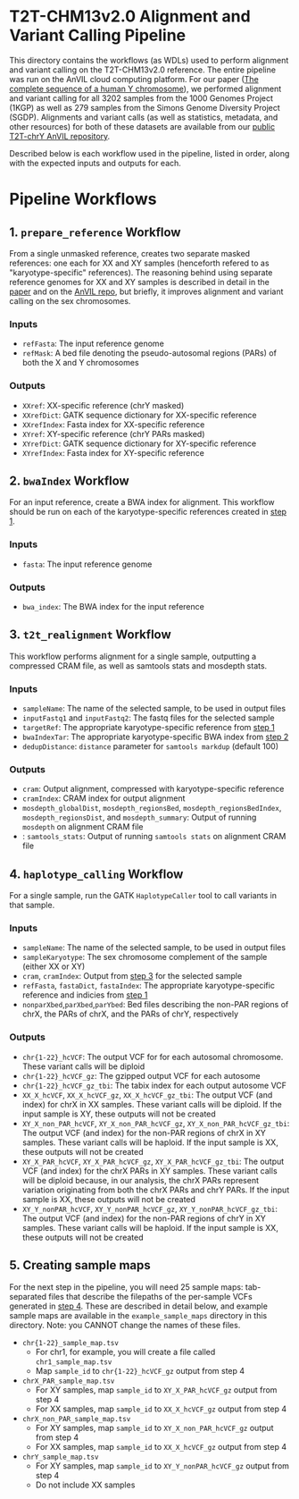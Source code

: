 # T2T-CHM13v2.0 Alignment and Variant Calling Pipeline

This directory contains the workflows (as WDLs) used to perform alignment and variant calling on the T2T-CHM13v2.0 reference. The entire pipeline was run on the AnVIL cloud computing platform. For our paper (<a href="https://doi.org/10.1101/2022.12.01.518724" target="_blank">The complete sequence of a human Y chromosome</a>), we performed alignment and variant calling for all 3202 samples from the 1000 Genomes Project (1KGP) as well as 279 samples from the Simons Genome Diversity Project (SGDP). Alignments and variant calls (as well as statistics, metadata, and other resources) for both of these datasets are available from our <a href="https://anvil.terra.bio/#workspaces/anvil-datastorage/AnVIL_T2T_CHRY" target="_blank">public T2T-chrY AnVIL repository</a>.

Described below is each workflow used in the pipeline, listed in order, along with the expected inputs and outputs for each.

# Pipeline Workflows
## 1. `prepare_reference` Workflow
From a single unmasked reference, creates two separate masked references: one each for XX and XY samples (henceforth refered to as "karyotype-specific" references). The reasoning behind using separate reference genomes for XX and XY samples is described in detail in the <a href="https://doi.org/10.1101/2022.12.01.518724" target="_blank">paper</a> and on the <a href="https://anvil.terra.bio/#workspaces/anvil-datastorage/AnVIL_T2T_CHRY" target="_blank">AnVIL repo</a>, but briefly, it  improves alignment and variant calling on the sex chromosomes.

### Inputs
* `refFasta`: The input reference genome
* `refMask`: A bed file denoting the pseudo-autosomal regions (PARs) of both the X and Y chromosomes

### Outputs
* `XXref`: XX-specific reference (chrY masked)
* `XXrefDict`: GATK sequence dictionary for XX-specific reference
* `XXrefIndex`: Fasta index for XX-specific reference
* `XYref`: XY-specific reference (chrY PARs masked)
* `XYrefDict`: GATK sequence dictionary for XY-specific reference
* `XYrefIndex`: Fasta index for XY-specific reference

## 2. `bwaIndex` Workflow
For an input reference, create a BWA index for alignment. This workflow should be run on each of the karyotype-specific references created in [step 1](#1-prepare_reference-workflow).

### Inputs
* `fasta`: The input reference genome

### Outputs
* `bwa_index`: The BWA index for the input reference

## 3. `t2t_realignment` Workflow
This workflow performs alignment for a single sample, outputting a compressed CRAM file, as well as samtools stats and mosdepth stats.

### Inputs
* `sampleName`: The name of the selected sample, to be used in output files
* `inputFastq1` and `inputFastq2`: The fastq files for the selected sample
* `targetRef`: The appropriate karyotype-specific reference from [step 1](#1-prepare_reference-workflow)
* `bwaIndexTar`: The appropriate karyotype-specific BWA index from [step 2](#2-bwaIndex-workflow)
* `dedupDistance`: `distance` parameter for `samtools markdup` (default 100)

### Outputs
* `cram`: Output alignment, compressed with karyotype-specific reference
* `cramIndex`: CRAM index for output alignment
* `mosdepth_globalDist`, `mosdepth_regionsBed`, `mosdepth_regionsBedIndex`, `mosdepth_regionsDist`, and `mosdepth_summary`: Output of running `mosdepth` on alignment CRAM file
* : `samtools_stats`: Output of running `samtools stats` on alignment CRAM file

## 4. `haplotype_calling` Workflow
For a single sample, run the GATK `HaplotypeCaller` tool to call variants in that sample.

### Inputs
* `sampleName`: The name of the selected sample, to be used in output files
* `sampleKaryotype`: The sex chromosome complement of the sample (either XX or XY)
* `cram`, `cramIndex`: Output from [step 3](#3-t2t_realignment-workflow) for the selected sample
* `refFasta`, `fastaDict`, `fastaIndex`: The appropriate karyotype-specific reference and indicies from [step 1](#1-prepare_reference-workflow)
* `nonparXbed`,`parXbed`,`parYbed`: Bed files describing the non-PAR regions of chrX, the PARs of chrX, and the PARs of chrY, respectively

### Outputs
* `chr{1-22}_hcVCF`: The output VCF for for each autosomal chromosome. These variant calls will be diploid
* `chr{1-22}_hcVCF_gz`: The gzipped output VCF for each autosome
* `chr{1-22}_hcVCF_gz_tbi`: The tabix index for each output autosome VCF
* `XX_X_hcVCF`, `XX_X_hcVCF_gz`, `XX_X_hcVCF_gz_tbi`: The output VCF (and index) for chrX in XX samples. These variant calls will be diploid. If the input sample is XY, these outputs will not be created
* `XY_X_non_PAR_hcVCF`, `XY_X_non_PAR_hcVCF_gz`, `XY_X_non_PAR_hcVCF_gz_tbi`: The output VCF (and index) for the non-PAR regions of chrX in XY samples. These variant calls will be haploid. If the input sample is XX, these outputs will not be created
* `XY_X_PAR_hcVCF`, `XY_X_PAR_hcVCF_gz`, `XY_X_PAR_hcVCF_gz_tbi`: The output VCF (and index) for the chrX PARs in XY samples. These variant calls will be diploid because, in our analysis, the chrX PARs represent variation originating from both the chrX PARs and chrY PARs. If the input sample is XX, these outputs will not be created
* `XY_Y_nonPAR_hcVCF`, `XY_Y_nonPAR_hcVCF_gz`, `XY_Y_nonPAR_hcVCF_gz_tbi`: The output VCF (and index) for the non-PAR regions of chrY in XY samples. These variant calls will be haploid. If the input sample is XX, these outputs will not be created

## 5. Creating sample maps
For the next step in the pipeline, you will need 25 sample maps: tab-separated files that describe the filepaths of the per-sample VCFs generated in [step 4](#4-haplotype_calling-workflow). These are described in detail below, and example sample maps are available in the `example_sample_maps` directory in this directory. Note: you CANNOT change the names of these files.
* `chr{1-22}_sample_map.tsv`
	* For chr1, for example, you will create a file called `chr1_sample_map.tsv`
	* Map `sample_id` to `chr{1-22}_hcVCF_gz` output from step 4
* `chrX_PAR_sample_map.tsv`
	* For XY samples, map `sample_id` to `XY_X_PAR_hcVCF_gz` output from step 4
	* For XX samples, map `sample_id` to `XX_X_hcVCF_gz` output from step 4
* `chrX_non_PAR_sample_map.tsv`
	* For XY samples, map `sample_id` to `XY_X_non_PAR_hcVCF_gz` output from step 4
	* For XX samples, map `sample_id` to `XX_X_hcVCF_gz` output from step 4
* `chrY_sample_map.tsv`
	* For XY samples, map `sample_id` to `XY_Y_nonPAR_hcVCF_gz` output from step 4
	* Do not include XX samples

<!-- 
## 5. `generate_genomics_db` Workflow
- You should run this workflow with the `PAR_interval` data table. You shouldn't need to create a new Data Table.

### Inputs
- `chromosome`, `interval`, `marginedStart`, `marginedEnd`,, `regionType`: The appropriate columns from the Data Table.  These should not need to be changed.
- `dbBucket`: The name of your bucket (i.e. the prefix of the sample map file paths).
- `filePath`: The path to the directory containing your four sample map files from Step 4. So the full path to this directory would be `"gs://<dbBucket>/<filePath>"`

### Outputs
- `genomicsDBtar`: The column in the `PAR_interval` data table to store the output to. This **SHOULD** be a new column, for whichever set of samples you chose to run. 

## 6. `interval_calling` Workflow
- You should run this workflow with the `PAR_interval` data table, same as Step 5.

### Inputs
- `chromosome`, `interval`, `marginedStart`, `marginedEnd`, `start`, `end`: The appropriate columns from the Data Table. These should not need to be changed.
- `genomicsDBtar`: The name of the column created in Step 5.
- `refFasta`, `refDict`, `refIndex`: These are absolute file paths to files Samantha uploaded. You should not need to change these.

### Outputs
- `genotypeIntervalVCF`, `genotypedIntervalVCFgz`, `genotypedIntervalVCFtabix`: The columns in the `PAR_interval` data table to store the outputs to. As with Step 5, these **SHOULD** be new columns, for whichever set of samples you chose to run.

## 7. `concat_vcfs_chromosome` Workflow
- You should run this workflow with the `PAR_interval_set` data table. This is a bit different than `PAR_interval`.  Instead, it notes all the intervals in `PAR_interval` belonging to each chromosome. You can run the workflow on a single chromosome at a time, or all chromosomes at once (select `Choose existing sets of PAR_interval_sets`).

### Inputs
- `chromosome`: The appropriate column in the data table. This should not need to be changed.
- `indexes`, `VCFs`: The names of the appropriate columns created in Step 6. You'll have to do `this.PAR_intervals.<column_name>`, as `PAR_interval_set` is a set of multiple `PAR_intervals`.
	- Note: You can used the gzipped VCFs for the `VCFs` input.

### Outputs
- The outputs of running this workflow aren't stored in a data frame, but can be added to the `chromosome` data table in a new column, labeled in a similar way to how you labeled the outputs of Steps 5 and 6.

## 8. `recalibration` Workflow
- You should run this workflow with the `chromosome` data table.

### Inputs
- `chromosome`: The appropriate column in the data table. This should not need to be changed.
- `VCF`: This should the be output of Step 7. You will either need to add the output of Step 7 to a new column in the `chromosome` data table, or use an absolute file path here. If you choose to use an absolute file path, you'll need to run each chromosome separately.
- The rest of the inputs are absolute file paths to files Samantha uploaded. You should not need to change these.

### Outputs
- `recalibratedVCF`, `recalibratedVCFgz`, `recalibratedVCFtabix`: The columns in the `chromosome` data table to store the outputs to. As with Steps 5-7, these **SHOULD** be new columns, for whichever set of samples you chose to run.

## 9. `get_pass_records` Workflow
- You should run this workflow with the `chromosome` data table.

### Inputs
- `inputVCFgz`: The name of the appropriate column created in Step 8.

### Outputs
- `pass_bgzip`, `pass_index`, `pass_stats`, `passVCF`:  The columns in the `chromosome` data table to store the outputs to. As with previous steps, these **SHOULD** be new columns, for whichever set of samples you chose to run.
- 
-->
